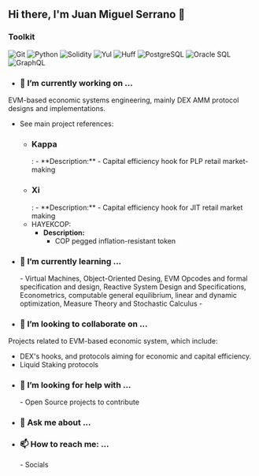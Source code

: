 ## Hi there, I'm Juan Miguel Serrano 👋
<h3>Toolkit</h3>
<p>
  <img alt="Git" src="https://img.shields.io/badge/-Git-F05032?style=flat-square&logo=git&logoColor=white" />
  <img alt="Python" src="https://img.shields.io/badge/-Python-3776AB?style=flat-square&logo=python&logoColor=white" />
  <img alt="Solidity" src="https://img.shields.io/badge/-Solidity-363636?style=flat-square&logo=solidity&logoColor=white" />
  <img alt="Yul" src="https://img.shields.io/badge/-Yul-000000?style=flat-square&logo=ethereum&logoColor=white" />
  <img alt="Huff" src="https://img.shields.io/badge/-Huff-000000?style=flat-square&logo=ethereum&logoColor=white" />
  <img alt="PostgreSQL" src="https://img.shields.io/badge/-PostgreSQL-336791?style=flat-square&logo=postgresql&logoColor=white" />
  <img alt="Oracle SQL" src="https://img.shields.io/badge/-Oracle%20SQL-F80000?style=flat-square&logo=oracle&logoColor=white" />
   <img alt="GraphQL" src="https://img.shields.io/badge/-GraphQL-E10098?style=flat-square&logo=graphql&logoColor=white" />
</p>

- <h3>🔭 I’m currently working on ...</h3>

EVM-based economic systems engineering, mainly DEX AMM protocol designs and implementations.
- See main project references:
   - <h3>Kappa</h3>:
     - **Description:**
       - Capital efficiency hook for PLP retail market-making
   - <h3>Xi</h3>:
     - **Description:**
       - Capital efficiency hook for JIT retail market making
   - HAYEKCOP:
     - **Description:**
       - COP pegged inflation-resistant token
- <h3>🌱 I’m currently learning ...</h3>
  - Virtual Machines, Object-Oriented Desing, EVM Opcodes and formal specification and design, Reactive System Design and Specifications, Econometrics, computable general equilibrium, linear and dynamic optimization, Measure Theory and Stochastic Calculus
      -    
- <h3>👯 I’m looking to collaborate on ...</h3>
Projects related to EVM-based economic system, which include:
  - DEX's hooks, and protocols aiming for economic and capital efficiency.
  - Liquid Staking protocols
- <h3>🤔 I’m looking for help with ...</h3>
  - Open Source projects to contribute
- <h3>💬 Ask me about ...</h3>
- <h3>📫 How to reach me: ...</h3>
  - Socials

<!--
**JMSBPP/JMSBPP** is a ✨ _special_ ✨ repository because its `README.md` (this file) appears on your GitHub profile.


